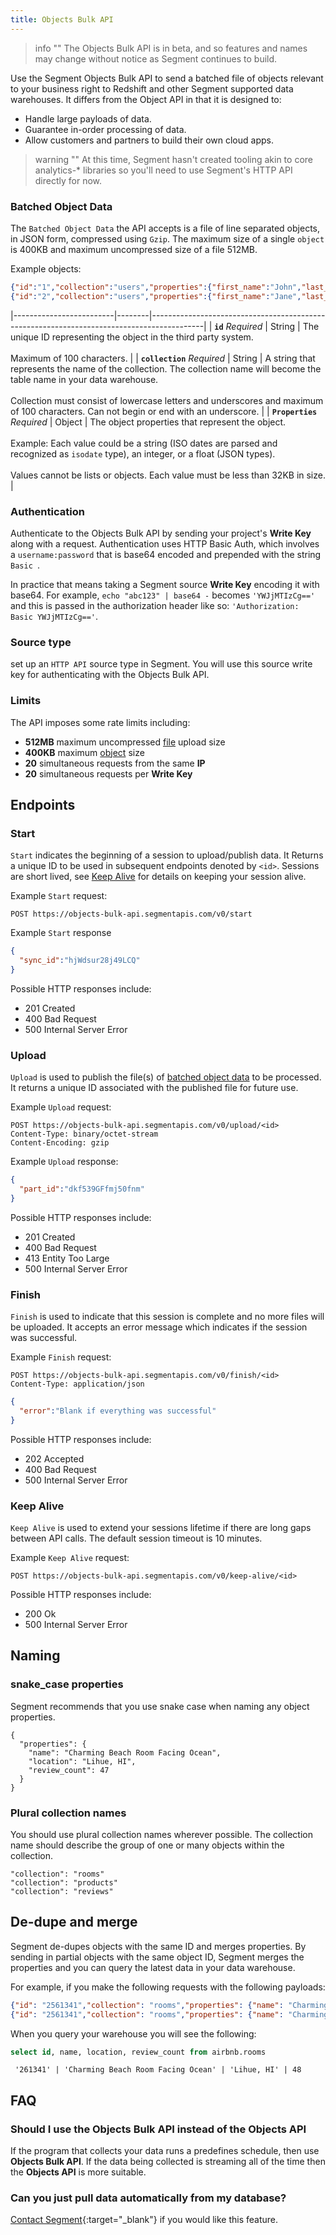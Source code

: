 ```yaml
---
title: Objects Bulk API
---
```


> info ""
> The Objects Bulk API is in beta, and so features and names may change without notice as Segment continues to build.

Use the Segment Objects Bulk API to send a batched file of objects relevant to your business right to Redshift and other Segment supported data warehouses.
It differs from the Object API in that it is designed to:
- Handle large payloads of data.
- Guarantee in-order processing of data.
- Allow customers and partners to build their own cloud apps.

> warning ""
> At this time, Segment hasn't created tooling akin to core analytics-* libraries so you'll need to use Segment's HTTP API directly for now.

### Batched Object Data
The `Batched Object Data` the API accepts is a file of line separated objects, in JSON form, compressed using `Gzip`.
The maximum size of a single `object` is 400KB and maximum uncompressed size of a file 512MB.

Example objects:
```json
{"id":"1","collection":"users","properties":{"first_name":"John","last_name":"Smith"}}
{"id":"2","collection":"users","properties":{"first_name":"Jane","last_name":"Doe"}}
```

|-------------------------|--------|-------------------------------------------------------------------------------------------|
| **`id`** *Required*         | String | The unique ID representing the object in the third party system. <br><br> Maximum of 100 characters. |
| **`collection`** *Required* | String | A string that represents the name of the collection. The collection name will become the table name in your data warehouse. <br><br> Collection must consist of lowercase letters and underscores and maximum of 100 characters. Can not begin or end with an underscore. |
| **`Properties`** *Required* | Object |  The object properties that represent the object. <br><br> Example: Each value could be a string (ISO dates are parsed and recognized as `isodate` type), an integer, or a float (JSON types). <br><br> Values cannot be lists or objects. Each value must be less than 32KB in size. |


### Authentication

Authenticate to the Objects Bulk API by sending your project's **Write Key** along with a request.
Authentication uses HTTP Basic Auth, which involves a `username:password` that is base64 encoded and prepended with the string `Basic `.

In practice that means taking a Segment source **Write Key** encoding it with base64. For example, `echo "abc123" | base64 -` becomes `'YWJjMTIzCg=='` and this is passed in the authorization header like so: `'Authorization: Basic YWJjMTIzCg=='`.

### Source type

set up an `HTTP API` source type in Segment. You will use this source write key for authenticating with the Objects Bulk API.

### Limits
The API imposes some rate limits including:
- **512MB** maximum uncompressed [file](#batched-object-data) upload size
- **400KB** maximum [object](#batched-object-data) size
- **20** simultaneous requests from the same **IP**
- **20** simultaneous requests per **Write Key**

## Endpoints

### Start

`Start` indicates the beginning of a session to upload/publish data. It Returns a unique ID to be used in subsequent endpoints denoted by `<id>`.
Sessions are short lived, see [Keep Alive](#keep-alive) for details on keeping your session alive.

Example `Start` request:

```
POST https://objects-bulk-api.segmentapis.com/v0/start
```

Example `Start` response

```json
{
  "sync_id":"hjWdsur28j49LCQ"
}
```

Possible HTTP responses include:
- 201 Created
- 400 Bad Request
- 500 Internal Server Error

### Upload

`Upload` is used to publish the file(s) of [batched object data](#batched-object-data) to be processed. It returns a unique ID associated with the published file for future use.

Example `Upload` request:

```
POST https://objects-bulk-api.segmentapis.com/v0/upload/<id>
Content-Type: binary/octet-stream
Content-Encoding: gzip
```

Example `Upload` response:

```json
{
  "part_id":"dkf539GFfmj50fnm"
}
```

Possible HTTP responses include:
- 201 Created
- 400 Bad Request
- 413 Entity Too Large
- 500 Internal Server Error

### Finish

`Finish` is used to indicate that this session is complete and no more files will be uploaded. It accepts an error message which indicates if the session was successful.

Example `Finish` request:

```
POST https://objects-bulk-api.segmentapis.com/v0/finish/<id>
Content-Type: application/json
```

```json
{
  "error":"Blank if everything was successful"
}
```

Possible HTTP responses include:
- 202 Accepted
- 400 Bad Request
- 500 Internal Server Error

### Keep Alive

`Keep Alive` is used to extend your sessions lifetime if there are long gaps between API calls. The default session timeout is 10 minutes.

Example `Keep Alive` request:

```
POST https://objects-bulk-api.segmentapis.com/v0/keep-alive/<id>
```

Possible HTTP responses include:
- 200 Ok
- 500 Internal Server Error

## Naming

### snake_case properties

Segment recommends that you use snake case when naming any object properties.

```
{
  "properties": {
    "name": "Charming Beach Room Facing Ocean",
    "location": "Lihue, HI",
    "review_count": 47
  }
}
```

### Plural collection names

You should use plural collection names wherever possible. The collection name should describe the group of one or many objects within the collection.

```
"collection": "rooms"
"collection": "products"
"collection": "reviews"
```

## De-dupe and merge

Segment de-dupes objects with the same ID and merges properties. By sending in partial objects with the same object ID, Segment merges the properties and you can query the latest data in your data warehouse.

For example, if you make the following requests with the following payloads:

```json
{"id": "2561341","collection": "rooms","properties": {"name": "Charming Beach Room Facing Ocean","location": "Lihue, HI","review_count": 47}}
{"id": "2561341","collection": "rooms","properties": {"name": "Charming Beach Room Facing Ocean","location": "Lihue, HI","review_count": 48}}
```

When you query your warehouse you will see the following:

```SQL
select id, name, location, review_count from airbnb.rooms
```

```
 '261341' | 'Charming Beach Room Facing Ocean' | 'Lihue, HI' | 48
 ```

## FAQ

### Should I use the Objects Bulk API instead of the Objects API

If the program that collects your data runs a predefines schedule, then use **Objects Bulk API**.
If the data being collected is streaming all of the time then the **Objects API** is more suitable.

### Can you just pull data automatically from my database?

[Contact Segment](https://segment.com/contact/){:target="_blank"} if you would like this feature.
